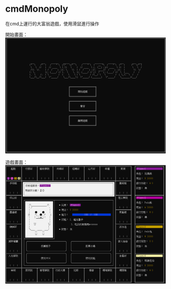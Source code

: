 # cmdMonopoly
在cmd上運行的大富翁遊戲，使用滑鼠進行操作  
  
開始畫面：  
![image](https://github.com/EonianCoda/cmdMonopoly/blob/master/%E9%96%8B%E5%A7%8B%E7%95%AB%E9%9D%A2.PNG)  
  
  
遊戲畫面：  
![image](https://github.com/EonianCoda/cmdMonopoly/blob/master/%E9%81%8A%E6%88%B2%E7%95%AB%E9%9D%A2.PNG)  
  
  
  


